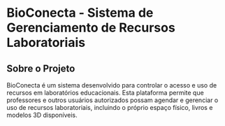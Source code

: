 # BioConecta - Sistema de Gerenciamento de Recursos Laboratoriais

## Sobre o Projeto

BioConecta é um sistema desenvolvido para controlar o acesso e uso de recursos em laboratórios educacionais. Esta plataforma permite que professores e outros usuários autorizados possam agendar e gerenciar o uso de recursos laboratoriais, incluindo o próprio espaço físico, livros e modelos 3D disponíveis.
